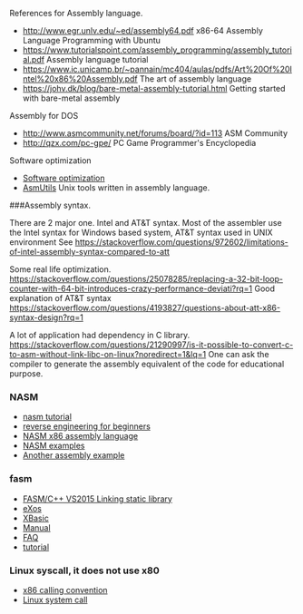 References for Assembly language.

* http://www.egr.unlv.edu/~ed/assembly64.pdf   x86-64  Assembly Language Programming with Ubuntu
* https://www.tutorialspoint.com/assembly_programming/assembly_tutorial.pdf  Assembly language tutorial
* https://www.ic.unicamp.br/~pannain/mc404/aulas/pdfs/Art%20Of%20Intel%20x86%20Assembly.pdf  The art of assembly language 
* https://johv.dk/blog/bare-metal-assembly-tutorial.html Getting started with bare-metal assembly

Assembly for DOS

* http://www.asmcommunity.net/forums/board/?id=113 ASM Community
* http://qzx.com/pc-gpe/  PC Game Programmer's Encyclopedia


Software optimization
* [Software optimization](https://www.agner.org/optimize/?e=0#testp)
* [AsmUtils](http://asm.sourceforge.net/asmutils.html)  Unix tools written in assembly language.


###Assembly syntax.

There are 2 major one. Intel and AT&T syntax.  Most of the assembler use the Intel syntax for Windows based system,  AT&T syntax used in UNIX environment 
See https://stackoverflow.com/questions/972602/limitations-of-intel-assembly-syntax-compared-to-att 

Some real life optimization. https://stackoverflow.com/questions/25078285/replacing-a-32-bit-loop-counter-with-64-bit-introduces-crazy-performance-deviati?rq=1
Good explanation of AT&T syntax https://stackoverflow.com/questions/4193827/questions-about-att-x86-syntax-design?rq=1

A lot of application had dependency in C library. https://stackoverflow.com/questions/21290997/is-it-possible-to-convert-c-to-asm-without-link-libc-on-linux?noredirect=1&lq=1  One can ask the compiler to generate the assembly equivalent of the code for educational purpose.

### NASM
* [nasm tutorial](https://cs.lmu.edu/~ray/notes/nasmtutorial/)
* [reverse engineering for beginners](https://liberoscarcelli.net/courses/reverse-engineering/beginners/reverse-engineering-for-beginners/)
* [NASM x86 assembly language](https://asmtutor.com/) 
* [NASM examples](http://libra.cs.virginia.edu/~aaron/08-nasm/nasmexamples.html)
* [Another assembly example](https://www.tutorialspoint.com/assembly_programming/index.htm)


### fasm
* [FASM/C++ VS2015 Linking static library](https://www.reddit.com/r/learnprogramming/comments/4zjyrt/fasmc_vs2015_linking_static_library/)
* [eXos](https://github.com/gwoplock/ExOS)
* [XBasic](https://www.github.com/RinkuruAi/XBASIC)
* [Manual](https://flatassembler.net/docs.php?article=manual)
* [FAQ](https://board.flatassembler.net/topic.php?t=2530)
* [tutorial](https://gpfault.net/posts/asm-tut-0.txt.html)

### Linux syscall, it does not use x80
* [x86 calling convention](https://en.wikipedia.org/wiki/X86_calling_conventions#System_V_AMD64_ABI)
* [Linux system call](https://blog.rchapman.org/posts/Linux_System_Call_Table_for_x86_64/)
